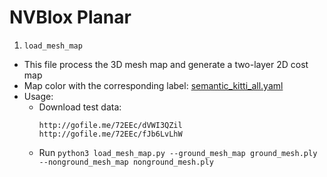 # NVBlox Planar

1. <code>load_mesh_map</code>
  * This file process the 3D mesh map and generate a two-layer 2D cost map
  * Map color with the corresponding label: [semantic_kitti_all.yaml](docs/semantic_kitti_all.yaml)
  * Usage:
    * Download test data: 
      ```
      http://gofile.me/72EEc/dVWI3QZil
      http://gofile.me/72EEc/fJb6LvLhW
      ```
    * Run ```python3 load_mesh_map.py --ground_mesh_map ground_mesh.ply --nonground_mesh_map nonground_mesh.ply ```
